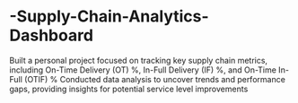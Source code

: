 # -Supply-Chain-Analytics-Dashboard
Built a personal project focused on tracking key supply chain metrics, including On-Time Delivery (OT) %, In-Full Delivery (IF) %, and On-Time In-Full  (OTIF) %  Conducted data analysis to uncover trends and performance gaps, providing insights for potential service level improvements  
